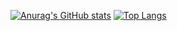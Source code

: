 [![Anurag's GitHub stats](https://github-readme-stats.vercel.app/api?username=arifmamon&show_icons=true&theme=prussian)](https://github.com/anuraghazra/github-readme-stats)
[![Top Langs](https://github-readme-stats.vercel.app/api/top-langs/?username=arifmaon&layout=compact)](https://github.com/anuraghazra/github-readme-stats)

